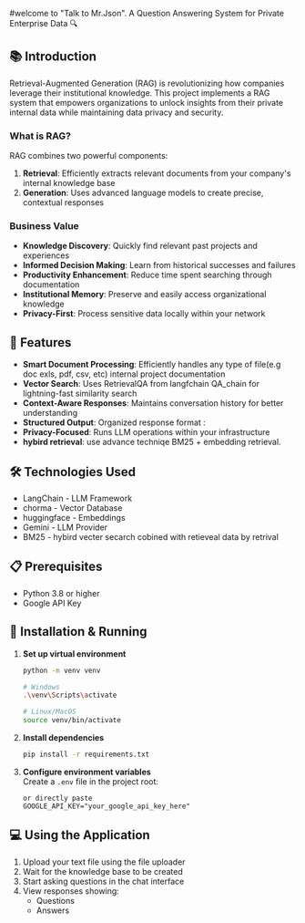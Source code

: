 #welcome to "Talk to Mr.Json". A Question Answering System for Private Enterprise Data 🔍

## 📚 Introduction

Retrieval-Augmented Generation (RAG) is revolutionizing how companies leverage their institutional knowledge. This project implements a RAG system that empowers organizations to unlock insights from their private internal data while maintaining data privacy and security.

### What is RAG?

RAG combines two powerful components:
1. **Retrieval**: Efficiently extracts relevant documents from your company's internal knowledge base
2. **Generation**: Uses advanced language models to create precise, contextual responses

### Business Value
- **Knowledge Discovery**: Quickly find relevant past projects and experiences
- **Informed Decision Making**: Learn from historical successes and failures
- **Productivity Enhancement**: Reduce time spent searching through documentation
- **Institutional Memory**: Preserve and easily access organizational knowledge
- **Privacy-First**: Process sensitive data locally within your network

## 🌟 Features

- **Smart Document Processing**: Efficiently handles any type of file(e.g doc exls, pdf, csv, etc) internal project documentation
- **Vector Search**: Uses RetrievalQA from langfchain QA_chain for lightning-fast similarity search
- **Context-Aware Responses**: Maintains conversation history for better understanding
- **Structured Output**: Organized response format :
- **Privacy-Focused**: Runs LLM operations within your infrastructure
- **hybird retrieval**: use advance techniqe BM25 + embedding retrieval. 


## 🛠️ Technologies Used


- LangChain - LLM Framework
- chorma - Vector Database
- huggingface - Embeddings
- Gemini - LLM Provider
- BM25 - hybird vecter secarch cobined with retieveal data by retrival 

## 📋 Prerequisites

- Python 3.8 or higher
- Google API Key

## 🚀 Installation & Running



1. **Set up virtual environment**
   ```bash
   python -m venv venv

   # Windows
   .\venv\Scripts\activate

   # Linux/MacOS
   source venv/bin/activate
   ```

2. **Install dependencies**
   ```bash
   pip install -r requirements.txt
   ```

3. **Configure environment variables**  
   Create a `.env` file in the project root:
   ```env
   or directly paste 
   GOOGLE_API_KEY="your_google_api_key_here"
   ```


## 💻 Using the Application

1. Upload your text file using the file uploader
2. Wait for the knowledge base to be created
3. Start asking questions in the chat interface
4. View responses showing:
   - Questions 
   - Answers 
  
